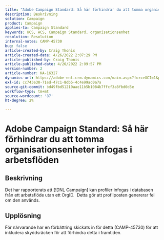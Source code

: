 ```yaml
---
title: "Adobe Campaign Standard: Så här förhindrar du att tomma organisationsenheter infogas i arbetsflöden"
description: Beskrivning
solution: Campaign
product: Campaign
applies-to: Campaign Standard
keywords: KCS, ACS, Campaign Standard, organisationsenhet
resolution: Resolution
internal-notes: CAMP-45730
bug: false
article-created-by: Craig Thonis
article-created-date: 4/26/2022 2:07:29 PM
article-published-by: Craig Thonis
article-published-date: 4/26/2022 2:09:57 PM
version-number: 2
article-number: KA-16327
dynamics-url: https://adobe-ent.crm.dynamics.com/main.aspx?forceUCI=1&pagetype=entityrecord&etn=knowledgearticle&id=42330533-6ac5-ec11-a7b6-0022480a138b
exl-id: cc743e30-71ed-47c1-8db5-4c4e99ac0a7a
source-git-commit: bd49fbd51210aae11b5b1084b7ffcf3a8fbd0d5e
workflow-type: tm+mt
source-wordcount: '87'
ht-degree: 2%

---
```


# Adobe Campaign Standard: Så här förhindrar du att tomma organisationsenheter infogas i arbetsflöden

## Beskrivning


Det har rapporterats att [!DNL Campaign] kan profiler infogas i databasen från ett arbetsflöde utan ett OrgID.  Detta gör att profilposten genererar fel om den används.


## Upplösning


För närvarande har en förbättring skickats in för detta (CAMP-45730) för att inkludera skyddsräcken för att förhindra detta i framtiden.

